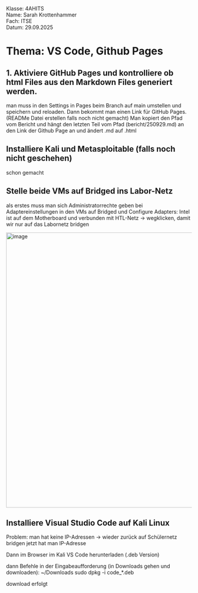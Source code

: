 Klasse: 4AHITS</br>
Name: Sarah Krottenhammer</br>
Fach: ITSE</br>
Datum: 29.09.2025

# Thema: VS Code, Github Pages
## 1. Aktiviere GitHub Pages und kontrolliere ob html Files aus den Markdown Files generiert werden.
man muss in den Settings in Pages beim Branch auf main umstellen und speichern und reloaden.
Dann bekommt man einen Link für GitHub Pages. (READMe Datei erstellen falls noch nicht gemacht)
Man kopiert den Pfad vom Bericht und hängt den letzten Teil vom Pfad (bericht/250929.md) an den Link der Github Page an und ändert .md auf .html

## Installiere Kali und Metasploitable (falls noch nicht geschehen)
schon gemacht 

## Stelle beide VMs auf Bridged ins Labor-Netz
als erstes muss man sich Administratorrechte geben
bei Adaptereinstellungen in den VMs auf Bridged und Configure Adapters: 
Intel ist auf dem Motherboard und verbunden mit HTL-Netz -> wegklicken, damit wir nur auf das Labornetz bridgen

<img width="773" height="746" alt="image" src="https://github.com/user-attachments/assets/3ff8cd46-434b-42c6-9dc4-65c691e03f9a" />

## Installiere Visual Studio Code auf Kali Linux
Problem: man hat keine IP-Adressen
-> wieder zurück auf Schülernetz bridgen 
jetzt hat man IP-Adresse

Dann im Browser im Kali VS Code herunterladen (.deb Version)

dann Befehle in der Eingabeaufforderung (in Downloads gehen und downloaden):
~/Downloads
sudo dpkg -i code_*.deb

download erfolgt 
